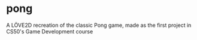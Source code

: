 # pong
A LÖVE2D recreation of the classic Pong game, made as the first project in CS50's Game Development course
